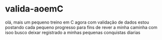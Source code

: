 # valida-aoemC
olá, mais um pequeno treino em C agora com validação de dados estou postando cada pequeno progresso para fins de rever a minha caminha 
com isoo busco deixar registrado a minhas pequenas conquistas diarias 
